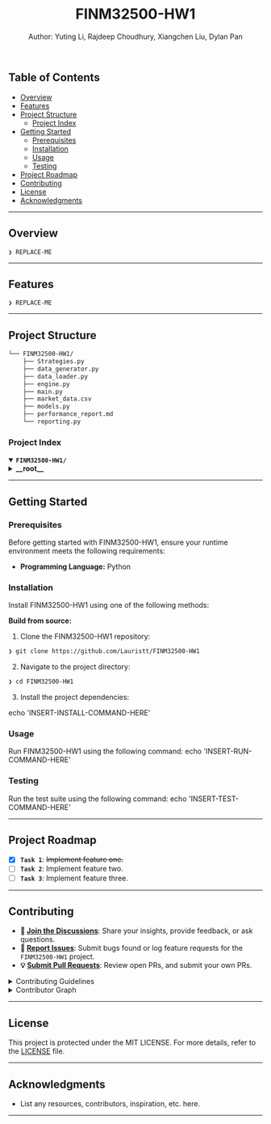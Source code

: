 <p align="center"><h1 align="center">FINM32500-HW1</h1></p>
<p align="center"><align="center">Author: Yuting Li, Rajdeep Choudhury, Xiangchen Liu, Dylan Pan</h1></p>
<p align="center"><!-- default option, no dependency badges. -->
</p>
<p align="center">
	<!-- default option, no dependency badges. -->
</p>
<br>

##  Table of Contents

- [ Overview](#-overview)
- [ Features](#-features)
- [ Project Structure](#-project-structure)
  - [ Project Index](#-project-index)
- [ Getting Started](#-getting-started)
  - [ Prerequisites](#-prerequisites)
  - [ Installation](#-installation)
  - [ Usage](#-usage)
  - [ Testing](#-testing)
- [ Project Roadmap](#-project-roadmap)
- [ Contributing](#-contributing)
- [ License](#-license)
- [ Acknowledgments](#-acknowledgments)

---

##  Overview

<code>❯ REPLACE-ME</code>

---

##  Features

<code>❯ REPLACE-ME</code>

---

##  Project Structure

```sh
└── FINM32500-HW1/
    ├── Strategies.py
    ├── data_generator.py
    ├── data_loader.py
    ├── engine.py
    ├── main.py
    ├── market_data.csv
    ├── models.py
    ├── performance_report.md
    └── reporting.py
```


###  Project Index
<details open>
	<summary><b><code>FINM32500-HW1/</code></b></summary>
	<details> <!-- __root__ Submodule -->
		<summary><b>__root__</b></summary>
		<blockquote>
			<table>
			<tr>
				<td><b><a href='https://github.com/Lauristt/FINM32500-HW1/blob/master/data_generator.py'>data_generator.py</a></b></td>
				<td><code>❯ REPLACE-ME</code></td>
			</tr>
			<tr>
				<td><b><a href='https://github.com/Lauristt/FINM32500-HW1/blob/master/main.py'>main.py</a></b></td>
				<td><code>❯ REPLACE-ME</code></td>
			</tr>
			<tr>
				<td><b><a href='https://github.com/Lauristt/FINM32500-HW1/blob/master/reporting.py'>reporting.py</a></b></td>
				<td><code>❯ REPLACE-ME</code></td>
			</tr>
			<tr>
				<td><b><a href='https://github.com/Lauristt/FINM32500-HW1/blob/master/engine.py'>engine.py</a></b></td>
				<td><code>❯ REPLACE-ME</code></td>
			</tr>
			<tr>
				<td><b><a href='https://github.com/Lauristt/FINM32500-HW1/blob/master/data_loader.py'>data_loader.py</a></b></td>
				<td><code>❯ REPLACE-ME</code></td>
			</tr>
			<tr>
				<td><b><a href='https://github.com/Lauristt/FINM32500-HW1/blob/master/Strategies.py'>Strategies.py</a></b></td>
				<td><code>❯ REPLACE-ME</code></td>
			</tr>
			<tr>
				<td><b><a href='https://github.com/Lauristt/FINM32500-HW1/blob/master/models.py'>models.py</a></b></td>
				<td><code>❯ REPLACE-ME</code></td>
			</tr>
			</table>
		</blockquote>
	</details>
</details>

---
##  Getting Started

###  Prerequisites

Before getting started with FINM32500-HW1, ensure your runtime environment meets the following requirements:

- **Programming Language:** Python


###  Installation

Install FINM32500-HW1 using one of the following methods:

**Build from source:**

1. Clone the FINM32500-HW1 repository:
```sh
❯ git clone https://github.com/Lauristt/FINM32500-HW1
```

2. Navigate to the project directory:
```sh
❯ cd FINM32500-HW1
```

3. Install the project dependencies:

echo 'INSERT-INSTALL-COMMAND-HERE'



###  Usage
Run FINM32500-HW1 using the following command:
echo 'INSERT-RUN-COMMAND-HERE'

###  Testing
Run the test suite using the following command:
echo 'INSERT-TEST-COMMAND-HERE'

---
##  Project Roadmap

- [X] **`Task 1`**: <strike>Implement feature one.</strike>
- [ ] **`Task 2`**: Implement feature two.
- [ ] **`Task 3`**: Implement feature three.

---

##  Contributing

- **💬 [Join the Discussions](https://github.com/Lauristt/FINM32500-HW1/discussions)**: Share your insights, provide feedback, or ask questions.
- **🐛 [Report Issues](https://github.com/Lauristt/FINM32500-HW1/issues)**: Submit bugs found or log feature requests for the `FINM32500-HW1` project.
- **💡 [Submit Pull Requests](https://github.com/Lauristt/FINM32500-HW1/blob/main/CONTRIBUTING.md)**: Review open PRs, and submit your own PRs.

<details closed>
<summary>Contributing Guidelines</summary>

1. **Fork the Repository**: Start by forking the project repository to your github account.
2. **Clone Locally**: Clone the forked repository to your local machine using a git client.
   ```sh
   git clone https://github.com/Lauristt/FINM32500-HW1
   ```
3. **Create a New Branch**: Always work on a new branch, giving it a descriptive name.
   ```sh
   git checkout -b new-feature-x
   ```
4. **Make Your Changes**: Develop and test your changes locally.
5. **Commit Your Changes**: Commit with a clear message describing your updates.
   ```sh
   git commit -m 'Implemented new feature x.'
   ```
6. **Push to github**: Push the changes to your forked repository.
   ```sh
   git push origin new-feature-x
   ```
7. **Submit a Pull Request**: Create a PR against the original project repository. Clearly describe the changes and their motivations.
8. **Review**: Once your PR is reviewed and approved, it will be merged into the main branch. Congratulations on your contribution!
</details>

<details closed>
<summary>Contributor Graph</summary>
<br>
<p align="left">
   <a href="https://github.com{/Lauristt/FINM32500-HW1/}graphs/contributors">
      <img src="https://contrib.rocks/image?repo=Lauristt/FINM32500-HW1">
   </a>
</p>
</details>

---

##  License

This project is protected under the MIT LICENSE. For more details, refer to the [LICENSE](https://choosealicense.com/licenses/) file.

---

##  Acknowledgments

- List any resources, contributors, inspiration, etc. here.

---
